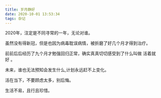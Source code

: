 ```yaml
---
title: 岁月静好
date: 2020-10-01 13:53:34
tags: 杂记
---
```

2020年，注定是不同寻常的一年，无论对谁。

<!--more-->

虽然没有得新冠，但是也因为病毒耽误病情，被折磨了好几个月才得到治疗。

前前后后经历了九个月才勉强回归正常，确实真真切切感受到了什么叫做 活着就好 。

未来，谁也无法预知会发生什么,计划永远赶不上变化。

活在当下，不要顾虑太多，别后悔。

生活不易，且行且珍惜。
